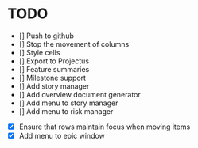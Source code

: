 # TODO

- [] Push to github 
- [] Stop the movement of columns
- [] Style cells
- [] Export to Projectus
- [] Feature summaries
- [] Milestone support
- [] Add story manager
- [] Add overview document generator
- [] Add menu to story manager
- [] Add menu to risk manager
- [x] Ensure that rows maintain focus when moving items
- [x] Add menu to epic window
